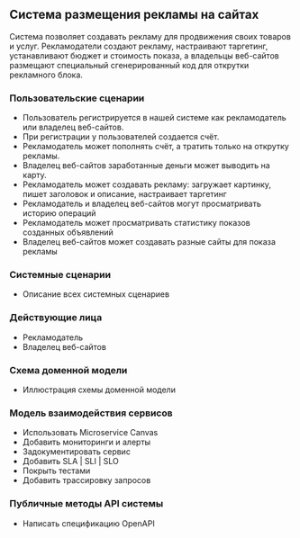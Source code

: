 ## Система размещения рекламы на сайтах

Система позволяет создавать рекламу для продвижения своих товаров и услуг. 
Рекламодатели создают рекламу, настраивают таргетинг, устанавливают бюджет и стоимость показа, а владельцы веб-сайтов размещают специальный сгенерированный код для открутки рекламного блока.

### Пользовательские сценарии

- Пользователь регистрируется в нашей системе как рекламодатель или владелец веб-сайтов.
- При регистрации у пользователей создается счёт.
- Рекламодатель может пополнять счёт, а тратить только на открутку рекламы.
- Владелец веб-сайтов заработанные деньги может выводить на карту.
- Рекламодатель может создавать рекламу: загружает картинку, пишет заголовок и описание, настраивает таргетинг
- Рекламодатель и владелец веб-сайтов могут просматривать историю операций
- Рекламодатель может просматривать статистику показов созданных объявлений
- Владелец веб-сайтов может создавать разные сайты для показа рекламы

### Системные сценарии

- Описание всех системных сценариев

### Действующие лица

- Рекламодатель
- Владелец веб-сайтов

### Схема доменной модели

- Иллюстрация схемы доменной модели

### Модель взаимодействия сервисов
 
- Использовать Microservice Canvas
- Добавить мониторинги и алерты
- Задокументировать сервис
- Добавить SLA | SLI | SLO
- Покрыть тестами
- Добавить трассировку запросов

### Публичные методы API системы

- Написать спецификацию OpenAPI